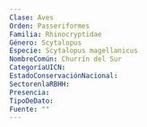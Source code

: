 ```yaml
---
Clase: Aves
Orden: Passeriformes
Familia: Rhinocryptidae
Género: Scytalopus
Especie: Scytalopus magellanicus
NombreComún: Churrín del Sur
CategoríaUICN: 
EstadoConservaciónNacional: 
SectorenlaRBHH: 
Presencia: 
TipoDeDato: 
Fuente: ""
---
```

